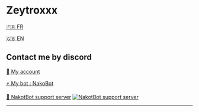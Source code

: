 # Zeytroxxx
[🇫🇷 FR](https://github.com/zeytroxxx/Zeytroxxx/blob/README.md/README.md)  

[🇬🇧 EN](https://github.com/zeytroxxx/Zeytroxxx/blob/README.md/README_EN.md)

## Contact me by discord
[👋 My account](https://discord.com/users/752559885190824026)

[⚡ My bot : NakoBot](https://discord.com/oauth2/authorize?client_id=801523961539330078&permissions=8&scope=bot)

[💬 NakotBot support server](https://discord.com/invite/aNKeKQbJuR) [![NakotBot support server](https://discord.com/api/guilds/784983514340261929/widget.png)](https://discord.com/invite/aNKeKQbJuR)
****
